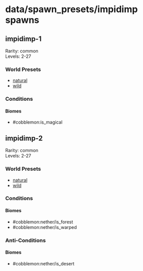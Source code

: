 # data/spawn_presets/impidimp spawns  
  
## impidimp-1  
Rarity: common  
Levels: 2-27  
  
### World Presets  
* [natural](/data/world_presets/natural.md)  
* [wild](/data/world_presets/wild.md)  
  
### Conditions  
  
#### Biomes  
  * #cobblemon:is_magical
  
  
## impidimp-2  
Rarity: common  
Levels: 2-27  
  
### World Presets  
* [natural](/data/world_presets/natural.md)  
* [wild](/data/world_presets/wild.md)  
  
### Conditions  
  
#### Biomes  
  * #cobblemon:nether/is_forest
  * #cobblemon:nether/is_warped
  
  
### Anti-Conditions  
  
#### Biomes  
  * #cobblemon:nether/is_desert
  
